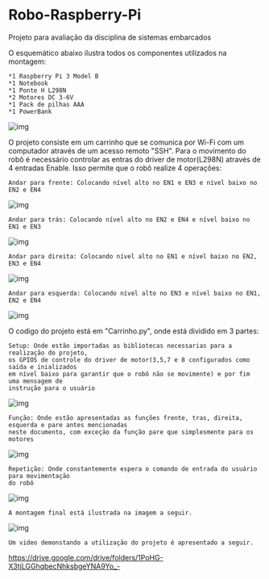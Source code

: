 # Robo-Raspberry-Pi
Projeto para avaliação da disciplina de sistemas embarcados

O esquemático abaixo ilustra todos os componentes utilizados na montagem:
```
*1 Raspberry Pi 3 Model B
*1 Notebook
*1 Ponte H L298N
*2 Motores DC 3-6V
*1 Pack de pilhas AAA
*1 PowerBank
```

![img](https://github.com/DaviDosCompiuter/Robo-Raspberry-Pi/blob/main/Esquematico.png)

O projeto consiste em um carrinho que se comunica por Wi-Fi com um computador através de um acesso remoto "SSH". Para o movimento do robô é necessário controlar as entras do driver de motor(L298N) através de 4 entradas Enable. Isso permite que o robô realize 4 operações:
```
Andar para frente: Colocando nível alto no EN1 e EN3 e nível baixo no EN2 e EN4
```

![img](https://github.com/DaviDosCompiuter/Robo-Raspberry-Pi/blob/main/R1.png)

```
Andar para trás: Colocando nível alto no EN2 e EN4 e nível baixo no EN1 e EN3
```

![img](https://github.com/DaviDosCompiuter/Robo-Raspberry-Pi/blob/main/R2.png)

```
Andar para direita: Colocando nível alto no EN1 e nível baixo no EN2, EN3 e EN4
```

![img](https://github.com/DaviDosCompiuter/Robo-Raspberry-Pi/blob/main/R3.png)
```
Andar para esquerda: Colocando nível alto no EN3 e nível baixo no EN1, EN2 e EN4
```

![img](https://github.com/DaviDosCompiuter/Robo-Raspberry-Pi/blob/main/R4.png)

O codigo do projeto está em "Carrinho.py", onde está dividido em 3 partes:

```
Setup: Onde estão importadas as bibliotecas necessarias para a realização do projeto,
os GPIOS de controle do driver de motor(3,5,7 e 8 configurados como saída e inializados
em nível baixo para garantir que o robô não se movimente) e por fim uma mensagem de 
instrução para o usuário
```

![img](https://github.com/DaviDosCompiuter/Robo-Raspberry-Pi/blob/main/C1.png)


```
Função: Onde estão apresentadas as funções frente, tras, direita, esquerda e pare antes mencionadas 
neste documento, com exceção da função pare que simplesmente para os motores
```

![img](https://github.com/DaviDosCompiuter/Robo-Raspberry-Pi/blob/main/C2.png)



```
Repetição: Onde constantemente espera o comando de entrada do usuário para movimentação
do robô
```

![img](https://github.com/DaviDosCompiuter/Robo-Raspberry-Pi/blob/main/C3.png)

```
A montagem final está ilustrada na imagem a seguir.
```

![img](https://github.com/DaviDosCompiuter/Robo-Raspberry-Pi/blob/main/Montagem.jpg)

```
Um video demonstando a utilização do projeto é apresentado a seguir.
```
https://drive.google.com/drive/folders/1PoHG-X3tjLGGhqbecNhksbgeYNA9Yo_-
